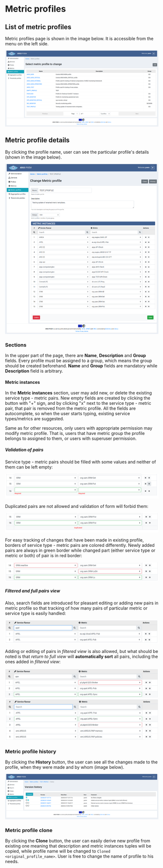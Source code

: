 # Metric profiles

## List of metric profiles

Metric profiles page is shown in the image below. It is accessible from the menu on the left side.

![Tenant Metric Profiles](figures/tenant_metric_profiles.png)

## Metric profile details

By clicking the profile name, user can see the particular profile's details (shown in the image below).

![Tenant Metric Profile Details](figures/tenant_metric_profiles_details.png)

### Sections

In the upper part of the page, there are **Name**, **Description** and **Group** fields. Every profile must be assigned to a group, which means the group should be created beforehand. **Name** and **Group** fields are mandatory while **Description** field is arbitrary.

#### Metric instances

In the **Metric instances** section, user may add new, or delete the existing service type - metric pairs. New empty fields are created by clicking the button with "+" sign, and by clicking "x" next to the service type - metric pair, that pair is removed from the metric profile. All the fields are autocomplete, so when the user starts typing, existing service types/metrics are suggested.

Same as for other resources, only users with appropriate permission may modify metric profile. That is, users that have metric group the profile belongs to assigned to them, or users with superuser permission.

##### Validation of pairs

Service type - metric pairs should be filled with some values and neither of them can be left empty:

![Tenant Metric Profile Tuples Required](figures/tenant_metric_profiles_tuple_required.png)

Duplicated pairs are not allowed and validation of form will forbid them:

![Tenant Metric Profile Tuples Duplicated](figures/tenant_metric_profiles_tuple_duplicate.png)

For easy tracking of changes that have been made in existing profile, borders of service type - metric pairs are colored differently. Newly added pairs are always in green border while changed part (either service type or metric or both) of pair is in red border:

![Tenant Metric Profile Tuples Changed](figures/tenant_metric_profiles_tuple_changed.png)

##### Filtered and full pairs view 

Also, search fields are introduced for pleasant editing or adding new pairs in metric profile so that tracking of how many pairs of particular metric or service type is easily handled:

![Tenant Metric Profile Tuples Search](figures/tenant_metric_profiles_tuple_search.png)

Adding or editing of pairs in _filtered view_ is also allowed, but what should be noted is that _return to full view_ will **automatically sort** all pairs, including the ones added in _filtered view_:

![Tenant Metric Profile Tuples Search Edit](figures/tenant_metric_profiles_tuple_search_edit.png)
![Tenant Metric Profile Tuples Search Sorted](figures/tenant_metric_profiles_tuple_sorted.png)

### Metric profile history

By clicking the **History** button, the user can see all the changes made to the profile, when they were made and by whom (image below).

![Tenant Metric Profile History](figures/tenant_metric_profiles_history.png)

### Metric profile clone

By clicking the **Clone** button, the user can easily derive new profile from existing one meaning that description and metric instances tuples will be copied, while profile name will be changed to `Cloned <original_profile_name>`. User is free to change the name of profile to his needs.
